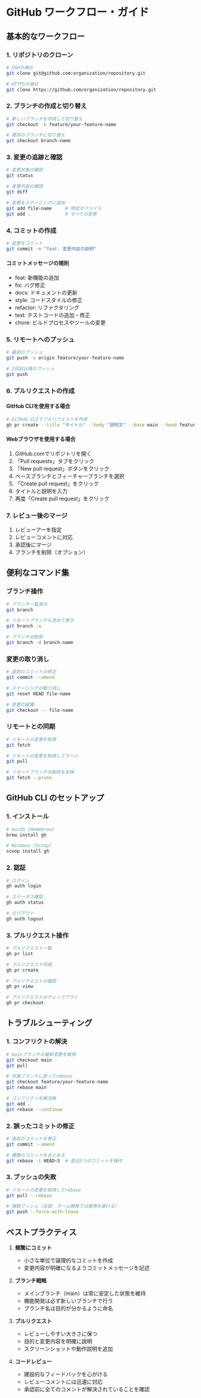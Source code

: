 # GitHub ワークフロー・ガイド

## 基本的なワークフロー

### 1. リポジトリのクローン
```bash
# SSHの場合
git clone git@github.com:organization/repository.git

# HTTPSの場合
git clone https://github.com/organization/repository.git
```

### 2. ブランチの作成と切り替え
```bash
# 新しいブランチを作成して切り替え
git checkout -b feature/your-feature-name

# 既存のブランチに切り替え
git checkout branch-name
```

### 3. 変更の追跡と確認
```bash
# 変更状態の確認
git status

# 変更内容の確認
git diff

# 変更をステージングに追加
git add file-name     # 特定のファイル
git add .             # すべての変更
```

### 4. コミットの作成
```bash
# 変更をコミット
git commit -m "feat: 変更内容の説明"
```

#### コミットメッセージの規則
- feat: 新機能の追加
- fix: バグ修正
- docs: ドキュメントの更新
- style: コードスタイルの修正
- refactor: リファクタリング
- test: テストコードの追加・修正
- chore: ビルドプロセスやツールの変更

### 5. リモートへのプッシュ
```bash
# 最初のプッシュ
git push -u origin feature/your-feature-name

# 2回目以降のプッシュ
git push
```

### 6. プルリクエストの作成

#### GitHub CLIを使用する場合
```bash
# GitHub CLIでプルリクエストを作成
gh pr create --title "タイトル" --body "説明文" --base main --head feature/your-feature-name
```

#### Webブラウザを使用する場合
1. GitHub.comでリポジトリを開く
2. 「Pull requests」タブをクリック
3. 「New pull request」ボタンをクリック
4. ベースブランチとフィーチャーブランチを選択
5. 「Create pull request」をクリック
6. タイトルと説明を入力
7. 再度「Create pull request」をクリック

### 7. レビュー後のマージ
1. レビューアーを指定
2. レビューコメントに対応
3. 承認後にマージ
4. ブランチを削除（オプション）

## 便利なコマンド集

### ブランチ操作
```bash
# ブランチ一覧表示
git branch

# リモートブランチも含めて表示
git branch -a

# ブランチの削除
git branch -d branch-name
```

### 変更の取り消し
```bash
# 直前のコミットの修正
git commit --amend

# ステージングの取り消し
git reset HEAD file-name

# 変更の破棄
git checkout -- file-name
```

### リモートとの同期
```bash
# リモートの変更を取得
git fetch

# リモートの変更を取得してマージ
git pull

# リモートブランチの削除を反映
git fetch --prune
```

## GitHub CLI のセットアップ

### 1. インストール
```bash
# macOS (Homebrew)
brew install gh

# Windows (Scoop)
scoop install gh
```

### 2. 認証
```bash
# ログイン
gh auth login

# ステータス確認
gh auth status

# ログアウト
gh auth logout
```

### 3. プルリクエスト操作
```bash
# プルリクエスト一覧
gh pr list

# プルリクエスト作成
gh pr create

# プルリクエストの確認
gh pr view

# プルリクエストのチェックアウト
gh pr checkout
```

## トラブルシューティング

### 1. コンフリクトの解決
```bash
# mainブランチの最新変更を取得
git checkout main
git pull

# 作業ブランチに戻ってrebase
git checkout feature/your-feature-name
git rebase main

# コンフリクトを解決後
git add .
git rebase --continue
```

### 2. 誤ったコミットの修正
```bash
# 直前のコミットを修正
git commit --amend

# 複数のコミットをまとめる
git rebase -i HEAD~3  # 直近3つのコミットを操作
```

### 3. プッシュの失敗
```bash
# リモートの変更を取得してrebase
git pull --rebase

# 強制プッシュ（注意: チーム開発では使用を避ける）
git push --force-with-lease
```

## ベストプラクティス

1. **頻繁にコミット**
   - 小さな単位で論理的なコミットを作成
   - 変更内容が明確になるようコミットメッセージを記述

2. **ブランチ戦略**
   - メインブランチ（main）は常に安定した状態を維持
   - 機能開発は必ず新しいブランチで行う
   - ブランチ名は目的が分かるように命名

3. **プルリクエスト**
   - レビューしやすい大きさに保つ
   - 目的と変更内容を明確に説明
   - スクリーンショットや動作説明を追加

4. **コードレビュー**
   - 建設的なフィードバックを心がける
   - レビューコメントには迅速に対応
   - 承認前に全てのコメントが解決されていることを確認
